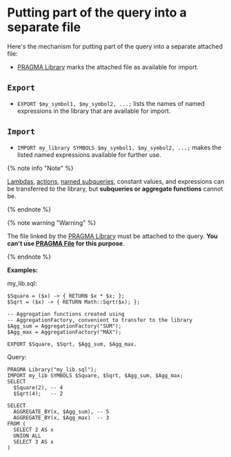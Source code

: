 # Putting part of the query into a separate file

Here's the mechanism for putting part of the query into a separate attached file:

* [PRAGMA Library](../pragma.md#library) marks the attached file as available for import.
## `Export`
* `EXPORT $my_symbol1, $my_symbol2, ...;` lists the names of named expressions in the library that are available for import.
## `Import`
* `IMPORT my_library SYMBOLS $my_symbol1, $my_symbol2, ...;` makes the listed named expressions available for further use.

{% note info "Note" %}

[Lambdas](../expressions.md#lambda), [actions](../action.md), [named subqueries](../subquery.md), constant values, and expressions can be transferred to the library, but __subqueries or aggregate functions__ cannot be.

{% endnote %}

{% note warning "Warning" %}

The file linked by the [PRAGMA Library](../pragma.md#library) must be attached to the query. __You can't use [PRAGMA File](../pragma.md#file) for this purpose__.

{% endnote %}


**Examples:**

my_lib.sql:
```yql
$Square = ($x) -> { RETURN $x * $x; };
$Sqrt = ($x) -> { RETURN Math::Sqrt($x); };

-- Aggregation functions created using
-- AggregationFactory, convenient to transfer to the library
$Agg_sum = AggregationFactory("SUM");
$Agg_max = AggregationFactory("MAX");

EXPORT $Square, $Sqrt, $Agg_sum, $Agg_max.
```

Query:
```yql
PRAGMA Library("my_lib.sql");
IMPORT my_lib SYMBOLS $Square, $Sqrt, $Agg_sum, $Agg_max;
SELECT
  $Square(2), -- 4
  $Sqrt(4);   -- 2

SELECT
  AGGREGATE_BY(x, $Agg_sum), -- 5
  AGGREGATE_BY(x, $Agg_max)  -- 3
FROM (
  SELECT 2 AS x
  UNION ALL
  SELECT 3 AS x
)
```

